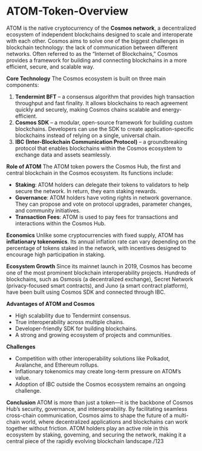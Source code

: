 # ATOM-Token-Overview

ATOM is the native cryptocurrency of the **Cosmos network**, a decentralized ecosystem of independent blockchains designed to scale and interoperate with each other. Cosmos aims to solve one of the biggest challenges in blockchain technology: the lack of communication between different networks. Often referred to as the “Internet of Blockchains,” Cosmos provides a framework for building and connecting blockchains in a more efficient, secure, and scalable way.

**Core Technology**
The Cosmos ecosystem is built on three main components:

1. **Tendermint BFT** – a consensus algorithm that provides high transaction throughput and fast finality. It allows blockchains to reach agreement quickly and securely, making Cosmos chains scalable and energy-efficient.
2. **Cosmos SDK** – a modular, open-source framework for building custom blockchains. Developers can use the SDK to create application-specific blockchains instead of relying on a single, universal chain.
3. **IBC (Inter-Blockchain Communication Protocol)** – a groundbreaking protocol that enables blockchains within the Cosmos ecosystem to exchange data and assets seamlessly.

**Role of ATOM**
The ATOM token powers the Cosmos Hub, the first and central blockchain in the Cosmos ecosystem. Its functions include:

* **Staking**: ATOM holders can delegate their tokens to validators to help secure the network. In return, they earn staking rewards.
* **Governance**: ATOM holders have voting rights in network governance. They can propose and vote on protocol upgrades, parameter changes, and community initiatives.
* **Transaction Fees**: ATOM is used to pay fees for transactions and interactions within the Cosmos Hub.

**Economics**
Unlike some cryptocurrencies with fixed supply, ATOM has **inflationary tokenomics**. Its annual inflation rate can vary depending on the percentage of tokens staked in the network, with incentives designed to encourage high participation in staking.

**Ecosystem Growth**
Since its mainnet launch in 2019, Cosmos has become one of the most prominent blockchain interoperability projects. Hundreds of blockchains, such as Osmosis (a decentralized exchange), Secret Network (privacy-focused smart contracts), and Juno (a smart contract platform), have been built using Cosmos SDK and connected through IBC.

**Advantages of ATOM and Cosmos**

* High scalability due to Tendermint consensus.
* True interoperability across multiple chains.
* Developer-friendly SDK for building blockchains.
* A strong and growing ecosystem of projects and communities.

**Challenges**

* Competition with other interoperability solutions like Polkadot, Avalanche, and Ethereum rollups.
* Inflationary tokenomics may create long-term pressure on ATOM’s value.
* Adoption of IBC outside the Cosmos ecosystem remains an ongoing challenge.

**Conclusion**
ATOM is more than just a token—it is the backbone of Cosmos Hub’s security, governance, and interoperability. By facilitating seamless cross-chain communication, Cosmos aims to shape the future of a multi-chain world, where decentralized applications and blockchains can work together without friction. ATOM holders play an active role in this ecosystem by staking, governing, and securing the network, making it a central piece of the rapidly evolving blockchain landscape./123


